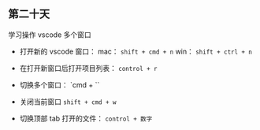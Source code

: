 ## 第二十天

学习操作 vscode 多个窗口

- 打开新的 vscode 窗口：
  mac： `shift + cmd + n`
  win： `shift + ctrl + n`

- 在打开新窗口后打开项目列表：
  `control + r`

- 切换多个窗口：
  `cmd + \``

- 关闭当前窗口
  `shift + cmd + w`

- 切换顶部 tab 打开的文件：
  `control + 数字`
